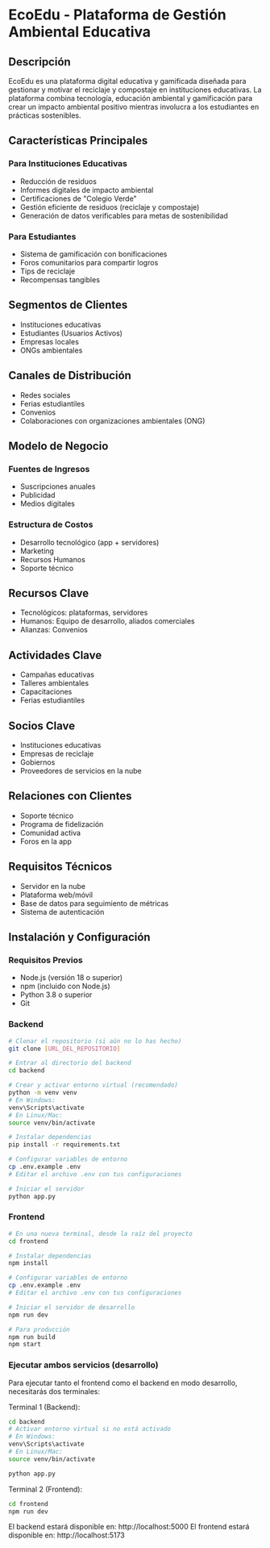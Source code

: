 # EcoEdu - Plataforma de Gestión Ambiental Educativa

## Descripción
EcoEdu es una plataforma digital educativa y gamificada diseñada para gestionar y motivar el reciclaje y compostaje en instituciones educativas. La plataforma combina tecnología, educación ambiental y gamificación para crear un impacto ambiental positivo mientras involucra a los estudiantes en prácticas sostenibles.

## Características Principales

### Para Instituciones Educativas
- Reducción de residuos
- Informes digitales de impacto ambiental
- Certificaciones de "Colegio Verde"
- Gestión eficiente de residuos (reciclaje y compostaje)
- Generación de datos verificables para metas de sostenibilidad

### Para Estudiantes
- Sistema de gamificación con bonificaciones
- Foros comunitarios para compartir logros
- Tips de reciclaje
- Recompensas tangibles

## Segmentos de Clientes
- Instituciones educativas
- Estudiantes (Usuarios Activos)
- Empresas locales
- ONGs ambientales

## Canales de Distribución
- Redes sociales
- Ferias estudiantiles
- Convenios
- Colaboraciones con organizaciones ambientales (ONG)

## Modelo de Negocio

### Fuentes de Ingresos
- Suscripciones anuales
- Publicidad
- Medios digitales

### Estructura de Costos
- Desarrollo tecnológico (app + servidores)
- Marketing
- Recursos Humanos
- Soporte técnico

## Recursos Clave
- Tecnológicos: plataformas, servidores
- Humanos: Equipo de desarrollo, aliados comerciales
- Alianzas: Convenios

## Actividades Clave
- Campañas educativas
- Talleres ambientales
- Capacitaciones
- Ferias estudiantiles

## Socios Clave
- Instituciones educativas
- Empresas de reciclaje
- Gobiernos
- Proveedores de servicios en la nube

## Relaciones con Clientes
- Soporte técnico
- Programa de fidelización
- Comunidad activa
- Foros en la app

## Requisitos Técnicos
- Servidor en la nube
- Plataforma web/móvil
- Base de datos para seguimiento de métricas
- Sistema de autenticación

## Instalación y Configuración

### Requisitos Previos
- Node.js (versión 18 o superior)
- npm (incluido con Node.js)
- Python 3.8 o superior
- Git

### Backend
```bash
# Clonar el repositorio (si aún no lo has hecho)
git clone [URL_DEL_REPOSITORIO]

# Entrar al directorio del backend
cd backend

# Crear y activar entorno virtual (recomendado)
python -m venv venv
# En Windows:
venv\Scripts\activate
# En Linux/Mac:
source venv/bin/activate

# Instalar dependencias
pip install -r requirements.txt

# Configurar variables de entorno
cp .env.example .env
# Editar el archivo .env con tus configuraciones

# Iniciar el servidor
python app.py
```

### Frontend
```bash
# En una nueva terminal, desde la raíz del proyecto
cd frontend

# Instalar dependencias
npm install

# Configurar variables de entorno
cp .env.example .env
# Editar el archivo .env con tus configuraciones

# Iniciar el servidor de desarrollo
npm run dev

# Para producción
npm run build
npm start
```

### Ejecutar ambos servicios (desarrollo)
Para ejecutar tanto el frontend como el backend en modo desarrollo, necesitarás dos terminales:

Terminal 1 (Backend):
```bash
cd backend
# Activar entorno virtual si no está activado
# En Windows:
venv\Scripts\activate
# En Linux/Mac:
source venv/bin/activate

python app.py
```

Terminal 2 (Frontend):
```bash
cd frontend
npm run dev
```

El backend estará disponible en: http://localhost:5000
El frontend estará disponible en: http://localhost:5173


